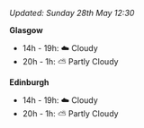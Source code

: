 *Updated: Sunday 28th May 12:30*

**Glasgow**

* 14h - 19h: :cloud: Cloudy
* 20h - 1h: :partly_sunny: Partly Cloudy

**Edinburgh**

* 14h - 19h: :cloud: Cloudy
* 20h - 1h: :partly_sunny: Partly Cloudy
